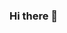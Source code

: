 ### Hi there 👋
<!--<a href="https://bounties4.com/@/buchalla" target="_blank"><img title="bounties4.com/@/buchalla" alt="bounties4.com/@/buchalla" src="https://storage.googleapis.com/profile_avatar/local/0bbefa00-786a-54dc-90d4-e96575fde48c/1686768341256_badge.png" width="445" height="278" /></a>
-->


<!--
**buchalla/buchalla** is a ✨ _special_ ✨ repository because its `README.md` (this file) appears on your GitHub profile.

Here are some ideas to get you started:

- 🔭 I’m currently working on ...
- 🌱 I’m currently learning ...
- 👯 I’m looking to collaborate on ...
- 🤔 I’m looking for help with ...
- 💬 Ask me about ...
- 📫 How to reach me: ...
- 😄 Pronouns: ...
- ⚡ Fun fact: ...
-->
